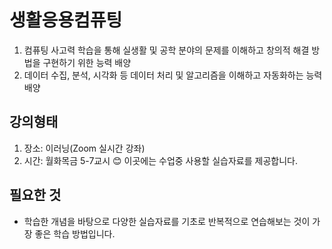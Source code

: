 # 생활응용컴퓨팅
  1. 컴퓨팅 사고력 학습을 통해 실생활 및 공학 분야의 문제를 이해하고 창의적 해결 방법을 구현하기 위한 능력 배양
  2. 데이터 수집, 분석, 시각화 등 데이터 처리 및 알고리즘을 이해하고 자동화하는 능력 배양
## 강의형태
  1. 장소: 이러닝(Zoom 실시간 강좌)
  2. 시간: 월화목금 5-7교시 
😊 이곳에는 수업중 사용할 실습자료를 제공합니다.
## 필요한 것
  - 학습한 개념을 바탕으로 다양한 실습자료를 기초로 반복적으로 연습해보는 것이 가장 좋은 학습 방법입니다. 


